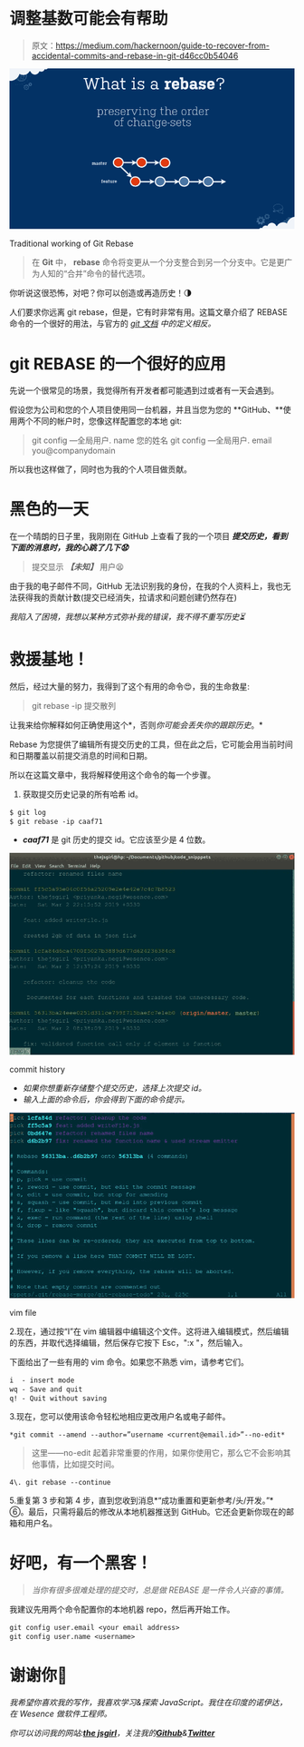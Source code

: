 # 调整基数可能会有帮助

> 原文：<https://medium.com/hackernoon/guide-to-recover-from-accidental-commits-and-rebase-in-git-d46cc0b54046>

![](img/737ec7f405836afe935930849f6498b4.png)

Traditional working of Git Rebase

> 在 **Git** 中， **rebase** 命令将变更从一个分支整合到另一个分支中。它是更广为人知的“合并”命令的替代选项。

你听说这很恐怖，对吧？你可以创造或再造历史！🌗

人们要求你远离 git rebase，但是，它有时非常有用。这篇文章介绍了 REBASE 命令的一个很好的用法，与官方的 [*git 文档*](https://git-scm.com/book/en/v2/Git-Branching-Rebasing) *中的定义相反。*

# git REBASE 的一个很好的应用

先说一个很常见的场景，我觉得所有开发者都可能遇到过或者有一天会遇到。

假设您为公司和您的个人项目使用同一台机器，并且当您为您的 **GitHub、**使用两个不同的帐户时，您像这样配置您的本地 git:

> git config —全局用户. name 您的姓名
> git config —全局用户. email you@companydomain

所以我也这样做了，同时也为我的个人项目做贡献。

# 黑色的一天

在一个晴朗的日子里，我刚刚在 GitHub 上查看了我的一个项目 ***提交历史，看到下面的消息时，我的心跳了几下😧***

> 提交显示 ***【未知】*** 用户😫

由于我的电子邮件不同，GitHub 无法识别我的身份，在我的个人资料上，我也无法获得我的贡献计数(提交已经消失，拉请求和问题创建仍然存在)

*我陷入了困境，我想以某种方式弥补我的错误，我不得不重写历史⏳*

# 救援基地！

然后，经过大量的努力，我得到了这个有用的命令😍，我的生命救星:

> git rebase -ip 提交散列

让我来给你解释如何正确使用这个*，否则*你可能会丢失你的跟踪历史*。*

Rebase 为您提供了编辑所有提交历史的工具，但在此之后，它可能会用当前时间和日期覆盖以前提交消息的时间和日期。

所以在这篇文章中，我将解释使用这个命令的每一个步骤。

1.  获取提交历史记录的所有哈希 id。

```
$ git log
$ git rebase -ip caaf71 
```

*   ***caaf71*** 是 git 历史的提交 id。它应该至少是 4 位数。

![](img/c821e53382f8ce684e9e48fbe7d3e077.png)

commit history

*   *如果你想重新存储整个提交历史，选择上次提交 id。*
*   *输入上面的命令后，你会得到下面的命令提示。*

![](img/0a6a2d6ffd080372ebd5b58f4abc33ed.png)

vim file

2.现在，通过按“I”在 vim 编辑器中编辑这个文件。这将进入编辑模式，然后编辑的东西，并取代选择编辑，然后保存它按下 Esc，":x "，然后输入。

下面给出了一些有用的 vim 命令。如果您不熟悉 vim，请参考它们。

```
i  - insert mode 
wq - Save and quit
q! - Quit without saving
```

3.现在，您可以使用该命令轻松地相应更改用户名或电子邮件。

```
*git commit --amend --author=”username <current@email.id>”--no-edit*
```

> 这里——no-edit 起着非常重要的作用，如果你使用它，那么它不会影响其他事情，比如提交时间。

```
4\. git rebase --continue
```

5.重复第 3 步和第 4 步，直到您收到消息*“成功重置和更新参考/头/开发。”*
⑥。最后，只需将最后的修改从本地机器推送到 GitHub。它还会更新你现在的邮箱和用户名。

# 好吧，有一个黑客！

> *当你有很多很难处理的提交时，总是做 REBASE 是一件令人兴奋的事情。*

我建议先用两个命令配置你的本地机器 repo，然后再开始工作。

```
git config user.email <your email address>
git config user.name <username>
```

# 谢谢你💝

*我希望你喜欢我的写作，我喜欢学习&探索 JavaScript。我住在印度的诺伊达，在 Wesence 做软件工程师。*

*你可以访问我的网站:*[***the jsgirl***](https://thejsgirl.in)*，关注我的*[***Github***](https://github.com/thejsgirl)*&*[***Twitter***](https://twitter.com/thejsgrl)
